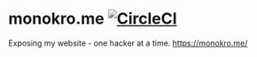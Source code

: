 monokro.me [![CircleCI](https://circleci.com/gh/monokrome/monokro.me.svg?style=svg)](https://circleci.com/gh/monokrome/monokro.me)
==========


Exposing my website - one hacker at a time. https://monokro.me/
